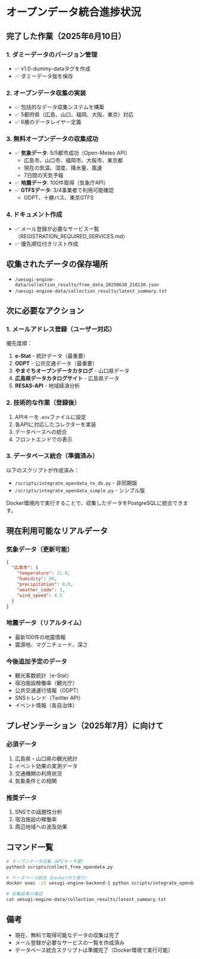 # オープンデータ統合進捗状況

## 完了した作業（2025年6月10日）

### 1. ダミーデータのバージョン管理
- ✅ v1.0-dummy-dataタグを作成
- ✅ ダミーデータ版を保存

### 2. オープンデータ収集の実装
- ✅ 包括的なデータ収集システムを構築
- ✅ 5都府県（広島、山口、福岡、大阪、東京）対応
- ✅ 6層のデータレイヤー定義

### 3. 無料オープンデータの収集成功
- ✅ **気象データ**: 5/5都市成功（Open-Meteo API）
  - 広島市、山口市、福岡市、大阪市、東京都
  - 現在の気温、湿度、降水量、風速
  - 7日間の天気予報
- ✅ **地震データ**: 100件取得（気象庁API）
- ✅ **GTFSデータ**: 3/4事業者で利用可能確認
  - ODPT、十勝バス、東京GTFS

### 4. ドキュメント作成
- ✅ メール登録が必要なサービス一覧（REGISTRATION_REQUIRED_SERVICES.md）
- ✅ 優先順位付きリスト作成

## 収集されたデータの保存場所
- `/uesugi-engine-data/collection_results/free_data_20250610_210130.json`
- `/uesugi-engine-data/collection_results/latest_summary.txt`

## 次に必要なアクション

### 1. メールアドレス登録（ユーザー対応）
優先度順：
1. **e-Stat** - 統計データ（最重要）
2. **ODPT** - 公共交通データ（最重要）
3. **やまぐちオープンデータカタログ** - 山口県データ
4. **広島県データカタログサイト** - 広島県データ
5. **RESAS-API** - 地域経済分析

### 2. 技術的な作業（登録後）
1. APIキーを`.env`ファイルに設定
2. 各APIに対応したコレクターを実装
3. データベースへの統合
4. フロントエンドでの表示

### 3. データベース統合（準備済み）
以下のスクリプトが作成済み：
- `/scripts/integrate_opendata_to_db.py` - 非同期版
- `/scripts/integrate_opendata_simple.py` - シンプル版

Docker環境内で実行することで、収集したデータをPostgreSQLに統合できます。

## 現在利用可能なリアルデータ

### 気象データ（更新可能）
```json
{
  "広島市": {
    "temperature": 21.0,
    "humidity": 99,
    "precipitation": 0.0,
    "weather_code": 3,
    "wind_speed": 4.5
  }
}
```

### 地震データ（リアルタイム）
- 最新100件の地震情報
- 震源地、マグニチュード、深さ

### 今後追加予定のデータ
- 観光客数統計（e-Stat）
- 宿泊施設稼働率（観光庁）
- 公共交通運行情報（ODPT）
- SNSトレンド（Twitter API）
- イベント情報（各自治体）

## プレゼンテーション（2025年7月）に向けて

### 必須データ
1. 広島県・山口県の観光統計
2. イベント効果の実測データ
3. 交通機関の利用状況
4. 気象条件との相関

### 推奨データ
1. SNSでの話題性分析
2. 宿泊施設の稼働率
3. 周辺地域への波及効果

## コマンド一覧

```bash
# オープンデータ収集（APIキー不要）
python3 scripts/collect_free_opendata.py

# データベース統合（Docker内で実行）
docker exec -it uesugi-engine-backend-1 python scripts/integrate_opendata_simple.py

# 収集結果の確認
cat uesugi-engine-data/collection_results/latest_summary.txt
```

## 備考
- 現在、無料で取得可能なデータの収集は完了
- メール登録が必要なサービスの一覧を作成済み
- データベース統合スクリプトは準備完了（Docker環境で実行可能）